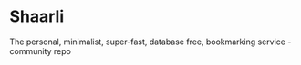 # Shaarli
The personal, minimalist, super-fast, database free, bookmarking service - community repo

